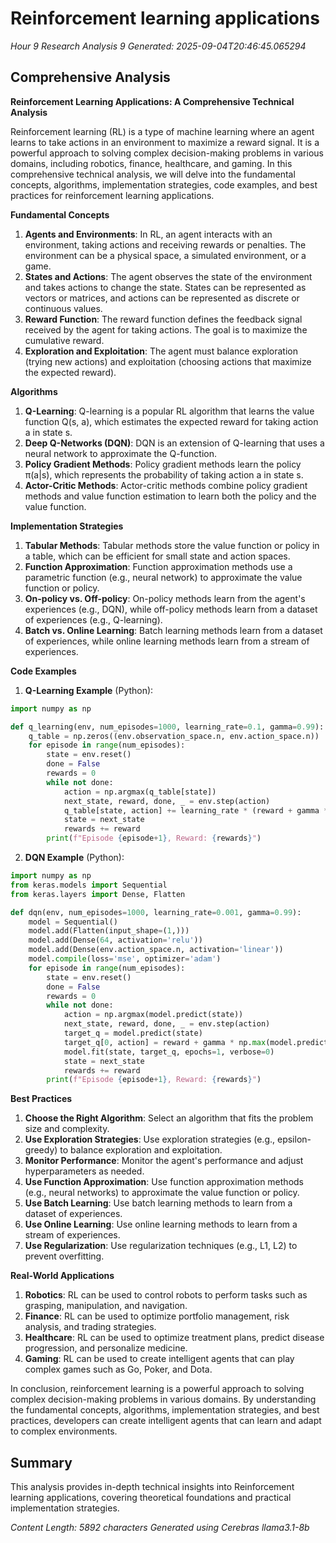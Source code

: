 # Reinforcement learning applications
*Hour 9 Research Analysis 9*
*Generated: 2025-09-04T20:46:45.065294*

## Comprehensive Analysis
**Reinforcement Learning Applications: A Comprehensive Technical Analysis**

Reinforcement learning (RL) is a type of machine learning where an agent learns to take actions in an environment to maximize a reward signal. It is a powerful approach to solving complex decision-making problems in various domains, including robotics, finance, healthcare, and gaming. In this comprehensive technical analysis, we will delve into the fundamental concepts, algorithms, implementation strategies, code examples, and best practices for reinforcement learning applications.

**Fundamental Concepts**

1. **Agents and Environments**: In RL, an agent interacts with an environment, taking actions and receiving rewards or penalties. The environment can be a physical space, a simulated environment, or a game.
2. **States and Actions**: The agent observes the state of the environment and takes actions to change the state. States can be represented as vectors or matrices, and actions can be represented as discrete or continuous values.
3. **Reward Function**: The reward function defines the feedback signal received by the agent for taking actions. The goal is to maximize the cumulative reward.
4. **Exploration and Exploitation**: The agent must balance exploration (trying new actions) and exploitation (choosing actions that maximize the expected reward).

**Algorithms**

1. **Q-Learning**: Q-learning is a popular RL algorithm that learns the value function Q(s, a), which estimates the expected reward for taking action a in state s.
2. **Deep Q-Networks (DQN)**: DQN is an extension of Q-learning that uses a neural network to approximate the Q-function.
3. **Policy Gradient Methods**: Policy gradient methods learn the policy π(a|s), which represents the probability of taking action a in state s.
4. **Actor-Critic Methods**: Actor-critic methods combine policy gradient methods and value function estimation to learn both the policy and the value function.

**Implementation Strategies**

1. **Tabular Methods**: Tabular methods store the value function or policy in a table, which can be efficient for small state and action spaces.
2. **Function Approximation**: Function approximation methods use a parametric function (e.g., neural network) to approximate the value function or policy.
3. **On-policy vs. Off-policy**: On-policy methods learn from the agent's experiences (e.g., DQN), while off-policy methods learn from a dataset of experiences (e.g., Q-learning).
4. **Batch vs. Online Learning**: Batch learning methods learn from a dataset of experiences, while online learning methods learn from a stream of experiences.

**Code Examples**

1. **Q-Learning Example** (Python):
```python
import numpy as np

def q_learning(env, num_episodes=1000, learning_rate=0.1, gamma=0.99):
    q_table = np.zeros((env.observation_space.n, env.action_space.n))
    for episode in range(num_episodes):
        state = env.reset()
        done = False
        rewards = 0
        while not done:
            action = np.argmax(q_table[state])
            next_state, reward, done, _ = env.step(action)
            q_table[state, action] += learning_rate * (reward + gamma * np.max(q_table[next_state]) - q_table[state, action])
            state = next_state
            rewards += reward
        print(f"Episode {episode+1}, Reward: {rewards}")
```
2. **DQN Example** (Python):
```python
import numpy as np
from keras.models import Sequential
from keras.layers import Dense, Flatten

def dqn(env, num_episodes=1000, learning_rate=0.001, gamma=0.99):
    model = Sequential()
    model.add(Flatten(input_shape=(1,)))
    model.add(Dense(64, activation='relu'))
    model.add(Dense(env.action_space.n, activation='linear'))
    model.compile(loss='mse', optimizer='adam')
    for episode in range(num_episodes):
        state = env.reset()
        done = False
        rewards = 0
        while not done:
            action = np.argmax(model.predict(state))
            next_state, reward, done, _ = env.step(action)
            target_q = model.predict(state)
            target_q[0, action] = reward + gamma * np.max(model.predict(next_state))
            model.fit(state, target_q, epochs=1, verbose=0)
            state = next_state
            rewards += reward
        print(f"Episode {episode+1}, Reward: {rewards}")
```
**Best Practices**

1. **Choose the Right Algorithm**: Select an algorithm that fits the problem size and complexity.
2. **Use Exploration Strategies**: Use exploration strategies (e.g., epsilon-greedy) to balance exploration and exploitation.
3. **Monitor Performance**: Monitor the agent's performance and adjust hyperparameters as needed.
4. **Use Function Approximation**: Use function approximation methods (e.g., neural networks) to approximate the value function or policy.
5. **Use Batch Learning**: Use batch learning methods to learn from a dataset of experiences.
6. **Use Online Learning**: Use online learning methods to learn from a stream of experiences.
7. **Use Regularization**: Use regularization techniques (e.g., L1, L2) to prevent overfitting.

**Real-World Applications**

1. **Robotics**: RL can be used to control robots to perform tasks such as grasping, manipulation, and navigation.
2. **Finance**: RL can be used to optimize portfolio management, risk analysis, and trading strategies.
3. **Healthcare**: RL can be used to optimize treatment plans, predict disease progression, and personalize medicine.
4. **Gaming**: RL can be used to create intelligent agents that can play complex games such as Go, Poker, and Dota.

In conclusion, reinforcement learning is a powerful approach to solving complex decision-making problems in various domains. By understanding the fundamental concepts, algorithms, implementation strategies, and best practices, developers can create intelligent agents that can learn and adapt to complex environments.

## Summary
This analysis provides in-depth technical insights into Reinforcement learning applications, 
covering theoretical foundations and practical implementation strategies.

*Content Length: 5892 characters*
*Generated using Cerebras llama3.1-8b*
